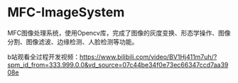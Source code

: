 # MFC-ImageSystem
MFC图像处理系统，使用Opencv库，完成了图像的灰度变换、形态学操作、图像分割、图像滤波、边缘检测、人脸检测等功能。

b站观看全过程开发视频：https://www.bilibili.com/video/BV1Hj411m7uh/?spm_id_from=333.999.0.0&vd_source=07c44be34f0e73ec66347ccd7aa3908e
